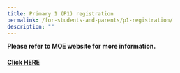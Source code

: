 ```yaml
---
title: Primary 1 (P1) registration
permalink: /for-students-and-parents/p1-registration/
description: ""
---
```

**Please refer to MOE website for more information.**
#### [Click HERE](https://www.moe.gov.sg/primary/p1-registration)
